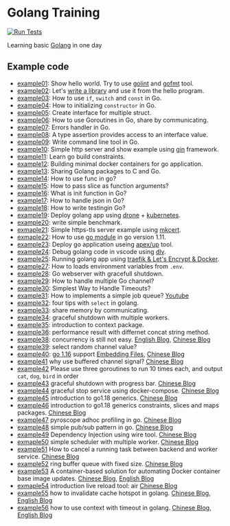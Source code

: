 # Golang Training

[![Run Tests](https://github.com/go-training/training/actions/workflows/go.yml/badge.svg)](https://github.com/go-training/training/actions/workflows/go.yml)

Learning basic [Golang](https://go.dev/) in one day

## Example code

- [example01](./example01-hello-world): Show hello world. Try to use [golint][1] and [gofmt][2] tool.
- [example02](./example02-golang-package): Let's [write a library][3] and use it from the hello program.
- [example03](./example03-if-switch-const): How to use `if`, `switch` and `const` in Go.
- [example04](./example04-constructor-and-struct): How to initializing `constructor` in Go.
- [example05](./example05-interface): Create interface for multiple struct.
- [example06](./example06-go-concurrency): How to use Goroutines in Go, share by communicating.
- [example07](./example07-errors-hanlder): Errors handler in Go.
- [example08](./example08-type-assertions): A type assertion provides access to an interface value.
- [example09](./example09-command-line-tool): Write command line tool in Go.
- [example10](./example10-simple-http-server): Simple http server and show example using [gin][4] framework.
- [example11](./example11-cross-build): Learn go build constraints.
- [example12](./example12-build-with-docker): Building minimal docker containers for go application.
- [example13](./example13-share-golang-package-to-c): Sharing Golang packages to C and Go.
- [example14](./example14-go-func): How to use func in go?
- [example15](./example15-pass-slice-as-function-args): How to pass slice as function arguments?
- [example16](./example16-init-func): What is init function in Go?
- [example17](./example17-json): How to handle json in Go?
- [example18](./example18-write-testing-and-doc): How to write testingin Go?
- [example19](./example19-deploy-with-kubernetes): Deploy golang app using [drone](https://drone.io/) + [kubernetes](https://kubernetes.io/).
- [example20](./example20-write-benchmark): write simple benchmark.
- [exmaple21](./example21-simple-golang-https-tls): Simple https-tls server example using [mkcert](https://github.com/FiloSottile/mkcert).
- [exmaple22](./example22-go-module-in-go.11): How to use [go module](https://github.com/golang/go/wiki/Modules) in go version 1.11.
- [example23](./example23-deploy-go-application-with-up): Deploy go application useing [apex/up](https://github.com/apex/up) tool.
- [example24](./example24-debug-go-code-using-vs-code): Debug golang code in vscode using [dlv](https://github.com/go-delve/delve).
- [example25](./example25-traefik-golang-app-lets-encrypt): Running golang app using [traefik & Let's Encrypt & Docker](https://docs.traefik.io/user-guide/docker-and-lets-encrypt/).
- [example27](./example27-how-to-load-env): How to loads environment variables from `.env`.
- [example28](./example28-webserver-with-gracefull-shutdown): Go webserver with gracefull shutdown.
- [example29](./example29-handle-multiple-channel): How to handle multiple Go channel?
- [example30](./example30-context-timeout): Simplest Way to Handle Timeouts?
- [example31](./example31-job-queue): How to implements a simple job queue? [Youtube](https://www.youtube.com/watch?v=wvdbobFiXNg)
- [example32](./example32-what-is-select): four tips with `select` in golang.
- [example33](./example33-share-memory-by-communicating): share memory by communicating.
- [example34](./example34-graceful-shutdown-with-worker): graceful shutdown with multiple workers.
- [example35](./example35-goroutine-with-context): introduction to context package.
- [example36](./example36-performance): performance result with differnet concat string method.
- [example38](./example38-concurrency-is-still-not-easy): concurrency is still not easy. [English Blog](https://utcc.utoronto.ca/~cks/space/blog/programming/GoConcurrencyStillNotEasy), [Chinese Blog](https://blog.wu-boy.com/2020/09/limit-concurrency-in-golang/)
- [example39](./example39-select-random-channel): select random channel value?
- [example40](./example40-embedding-files): [go 1.16](https://tip.golang.org/doc/go1.16) support [Embedding Files](https://tip.golang.org/pkg/embed/), [Chinese Blog](https://blog.wu-boy.com/2020/12/embedding-files-in-go-1-16/)
- [example41](./example41-using-buffer-channel-signal) why use buffered channel signal? [Chinese Blog](https://blog.wu-boy.com/2021/03/why-use-buffered-channel-in-signal-notify/)
- [example42](./example42-three-goroutine-interview/README.md) Please use three goroutines to run 10 times each, and output `cat`, `dog`, `bird` in order
- [example43](./example43-progress-bar/README.md) graceful shutdown with progress bar. [Chinese Blog](https://blog.wu-boy.com/2021/05/graceful-shutdown-with-progress-bar-in-golang/)
- [example44](./example44-signal-with-docker-compose) graceful stop service using docker-compose. [Chinese Blog](https://blog.wu-boy.com/2021/06/graceful-stop-service-using-docker-compose-in-golang/)
- [example45](./example45-go-1.18-generics) introduction to go1.18 generics. [Chinese Blog](https://blog.wu-boy.com/2022/02/introduction-to-golang-1-18-generics/)
- [example46](./example46-go-1.18-generics-part2) introduction to go1.18 generics constraints, slices and maps packages. [Chinese Blog](https://blog.wu-boy.com/2022/02/golang-1-18-generics-constraints-slices-maps/)
- [example47](./example47-pyroscope-adhoc-profiling) pyroscope adhoc profiling in go. [Chinese Blog](https://blog.wu-boy.com/2022/02/pyroscope-adhoc-profiling-in-golang/)
- [example48](./example48-pub-sub-pattern) simple pub/sub pattern in go. [Chinese Blog](https://blog.wu-boy.com/2022/04/simple-publish-subscribe-pattern-in-golang/)
- [example49](./example49-dependency-injection/) Dependency Injection using wire tool. [Chinese Blog](https://blog.wu-boy.com/2022/09/dependency-injection-in-go/)
- [exmaple50](./example50-consumer-producer-pattern/) simple scheduler with multiple worker. [Chinese Blog](https://blog.wu-boy.com/2022/11/simple-scheduler-with-multiple-worker-using-golang/)
- [example51](./example51-canceler/) How to cancel a running task between backend and worker service. [Chinese Blog](https://blog.wu-boy.com/2022/12/system-design-how-to-cancel-a-running-task-in-golang/)
- [example52](./example52-ring-buffer-queue/) ring buffer queue with fixed size. [Chinese Blog](https://blog.wu-boy.com/2023/01/ring-buffer-queue-with-fixed-size-in-golang/)
- [example53](./example53-container-base-image-updates/) A container-based solution for automating Docker container base image updates. [Chinese Blog](https://blog.wu-boy.com/2023/02/automating-docker-container-base-image-updates-cht/), [English Blog](https://blog.wu-boy.com/2023/02/automating-docker-container-base-image-updates-eng/)
- [exmaple54](./example54-hot-reload-for-development) introduction live reload tool: air [Chinese Blog](https://blog.wu-boy.com/2023/10/live-reload-in-go/)
- [example55](./example55-cache-hotspot-invalid/) how to invalidate cache hotspot in golang. [Chinese Blog](https://blog.wu-boy.com/2024/02/how-to-reslove-the-hotspot-invalid-using-singleflight/), [English Blog](https://blog.wu-boy.com/2024/02/how-to-reslove-the-hotspot-invalid-using-singleflight-en/)
- [example56](./example56-context-with-timeout/) how to use context with timeout in golang. [Chinese Blog](https://blog.wu-boy.com/2024/11/learning-go-language-with-gitlab-api-zh-tw/), [English Blog](https://blog.wu-boy.com/2024/11/learning-go-language-with-gitlab-api-en/)

[1]: https://github.com/golang/lint
[2]: https://golang.org/cmd/gofmt/
[3]: https://golang.org/doc/code.html#Library
[4]: https://github.com/gin-gonic/gin
